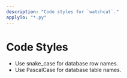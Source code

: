 ```yaml
---
description: "Code styles for `watchcat`."
applyTo: "*.py"
---
```


# Code Styles

- Use snake_case for database row names.
- Use PascalCase for database table names.
